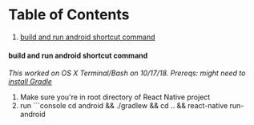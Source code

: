 # Table of Contents
1. [build and run android shortcut command](#build-and-run-android-shortcut-command)

#### build and run android shortcut command
*This worked on OS X Terminal/Bash on 10/17/18. Prereqs: might need to [install Gradle](https://docs.gradle.org/current/userguide/installation.html)*
1. Make sure you're in root directory of React Native project
2. run ```console
cd android && ./gradlew && cd .. && react-native run-android
```
